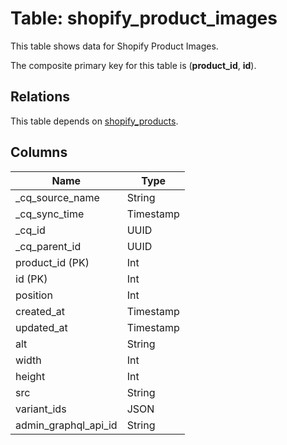 # Table: shopify_product_images

This table shows data for Shopify Product Images.

The composite primary key for this table is (**product_id**, **id**).

## Relations

This table depends on [shopify_products](shopify_products).

## Columns

| Name          | Type          |
| ------------- | ------------- |
|_cq_source_name|String|
|_cq_sync_time|Timestamp|
|_cq_id|UUID|
|_cq_parent_id|UUID|
|product_id (PK)|Int|
|id (PK)|Int|
|position|Int|
|created_at|Timestamp|
|updated_at|Timestamp|
|alt|String|
|width|Int|
|height|Int|
|src|String|
|variant_ids|JSON|
|admin_graphql_api_id|String|